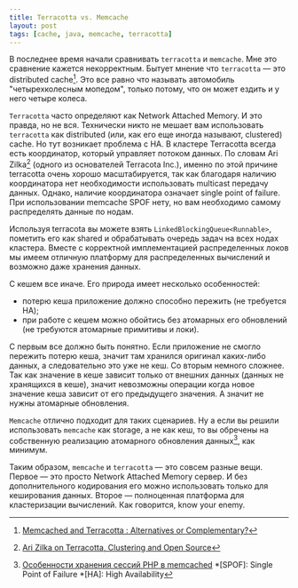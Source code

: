 ```yaml
---
title: Terracotta vs. Memcache
layout: post
tags: [cache, java, memcache, terracotta]
---
```

В последнее время начали сравнивать `terracotta` и `memcache`. Мне это сравнение кажется некорректным. Бытует мнение что `terracotta` — это distributed cache[^distributed-cache]. Это все равно что называть автомобиль "четырехколесным мопедом", только потому, что он может ездить и у него четыре колеса.

`Terracotta` часто определяют как Network Attached Memory. И это правда, но не вся. Технически никто не мешает вам использовать `terracotta` как distributed (или, как его еще иногда называют, clustered) cache. Но тут возникает проблема с HA. В кластере Terracotta всегда есть координатор, который управляет потоком данных. По словам Ari Zilka[^ari-zilka-interview] (одного из основателей Terracota Inc.), именно по этой причине terracotta очень хорошо масштабируется, так как благодаря наличию координатора нет необходимости использовать multicast передачу данных. Однако, наличие координатора означает single point of failure. При использовании memcache SPOF нету, но вам необходимо самому распределять данные по нодам.

Используя terracota вы можете взять `LinkedBlockingQueue<Runnable>`, пометить его как shared и обрабатывать очередь задач на всех нодах кластера. Вместе с корректной имплементацией распределенных локов мы имеем отличную платформу для распределенных вычислений и возможно даже хранения данных.

С кешем все иначе. Его природа имеет несколько особенностей:

* потерю кеша приложение должно способно пережить (не требуется HA);
* при работе с кешем можно обойтись без атомарных его обновлений (не требуются атомарные примитивы и локи).

С первым все должно быть понятно. Если приложение не смогло пережить потерю кеша, значит там хранился оригинал каких-либо данных, а следовательно это уже не кеш. Со вторым немного сложнее. Так как значение в кеше зависит только от внешних данных (данных не хранящихся в кеше), значит невозможны операции когда новое значение кеша зависит от его предыдущего значения. А значит не нужны атомарные обновления.

`Memсache` отлично подходит для таких сценариев. Ну а если вы решили использовать `memcache` как storage, а не как кеш, то вы обречены на собственную реализацию атомарного обновления данных[^ref-php-sessions-memcache], как минимум.

Таким образом, `memcache` и `terracotta` — это совсем разные вещи. Первое — это просто Network Attached Memory сервер. И без дополнительного кодирования его можно использовать только для кеширования данных. Второе — полноценная платформа для кластеризации вычислений. Как говорится, know your enemy.

[^distributed-cache]: [Memcached and Terracotta : Alternatives or Complementary?](http://debasishg.blogspot.com/2008/09/memcached-and-terracotta-alternatives.html)
[^ari-zilka-interview]: [Ari Zilka on Terracotta, Clustering and Open Source](http://www.infoq.com/interviews/ari-zilka-terracotta)
[^ref-php-sessions-memcache]: [Особенности хранения сессий PHP в memcached](http://habrahabr.ru/blogs/php/38261/)
*[SPOF]: Single Point of Failure
*[HA]: High Availability
